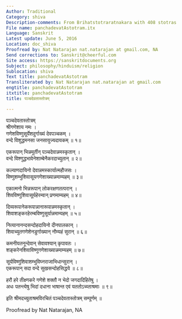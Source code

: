```yaml
---
Author: Traditional
Category: shiva
Description-comments: From Brihatstotraratnakara with 408 stotras
File name: panchadevatAstotram.itx
Language: Sanskrit
Latest update: June 5, 2016
Location: doc_shiva
Proofread by: Nat Natarajan nat.natarajan at gmail.com, NA
Send corrections to: Sanskrit@cheerful.com
Site access: https://sanskritdocuments.org
Subject: philosophy/hinduism/religion
Sublocation: shiva
Text title: panchadevatAstotram
Transliterated by: Nat Natarajan nat.natarajan at gmail.com
engtitle: panchadevatAstotram
itxtitle: panchadevatAstotram
title: पञ्चदेवतास्तोत्रम्

---
```

  
 पञ्चदेवतास्तोत्रम्   
श्रीगणेशाय नमः ।  
गणेशविष्णुसूर्येशदुर्गाख्यं देवपञ्चकम् ।  
वन्दे विशुद्धमनसा जनसायुज्यदायकम् ॥ १॥  
  
एकरूपान् भिन्नमूर्तीन् पञ्चदेवान्नमस्कृतान् ।  
वन्दे विश्णुद्धभावेनेशाम्बेनैकरदाच्युतान् ॥ २॥  
  
कल्याणदायिनो देवान्नमस्कार्यात्महौजसः ।  
विष्णुशम्भुशिवासूयगणेशाख्यान्नमाम्यहम् ॥ ३॥  
  
एकात्मनो भिन्नरूपान् लोकरक्षणतत्परान् ।  
शिवविष्णुशिवासूर्यहेरम्वान् प्रणमाम्यहम् ॥ ४॥  
  
दिव्यरूपानेकरूपान्नानारूपान्नमस्कृतान् ।  
शिवाशङ्करहेरम्बविष्णुसूर्यान्नमाम्यहम् ॥ ५॥  
  
नित्यानानन्दसन्दोहदायिनो दीनपालकान् ।  
शिवाच्युतगणेशेनडुर्गाख्यान् नौम्यहं सुरान् ॥ ६॥  
  
कमनीयतनून्देवान् सेवावश्यान् कृपावतः ।  
शङ्करेनशिवाविष्णुगणेशाख्यान्नमाम्यहम् ॥ ७॥  
  
सूर्यविष्णुशिवाशम्भुविघ्नराजाभिधान्सुरान् ।  
एकरूपान् सदा वन्दे सुखसन्दोहसिद्धये ॥ ८॥  
  
हरौ हरे तीक्ष्णकरे गणेशे शक्तौ न भेदो जगदादिहितेषु ।  
अधः पतन्त्येषु भिदां दधाना भाषान्त एवं यततोऽच्य्ताश्रमाः ॥ ९॥  
  
इति श्रीमदच्युताश्रमविरचितं पञ्चदेवतास्तोत्रम् सम्पूर्णम् ॥  
  
  
Proofread by Nat Natarajan, NA  
  
  
